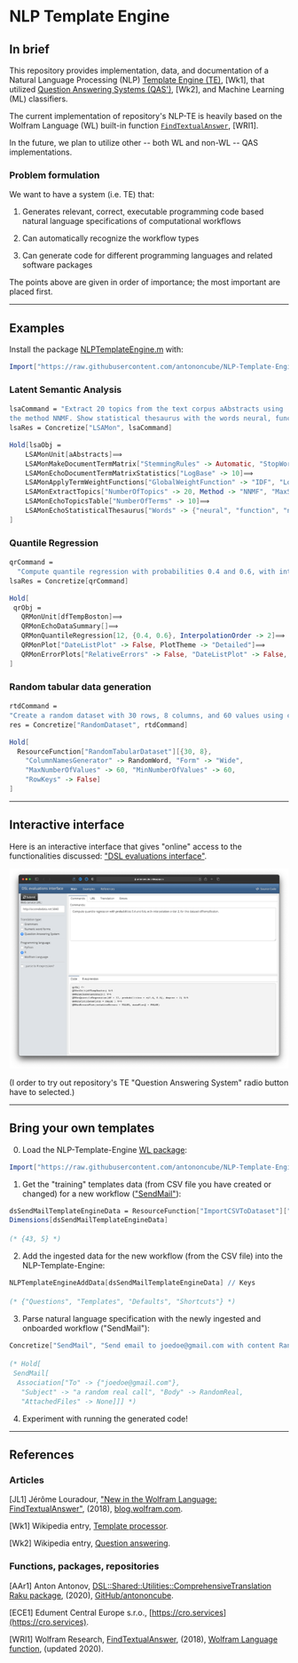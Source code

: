 # NLP Template Engine

## In brief

This repository provides implementation, data, and documentation of a Natural Language Processing (NLP) 
[Template Engine (TE)](https://en.wikipedia.org/wiki/Template_processor), [Wk1], 
that utilized
[Question Answering Systems (QAS')](https://en.wikipedia.org/wiki/Question_answering), [Wk2],
and Machine Learning (ML) classifiers.

The current implementation of repository's NLP-TE is heavily based on the Wolfram Language (WL) 
built-in function
[`FindTextualAnswer`](https://reference.wolfram.com/language/ref/FindTextualAnswer.html), 
[WRI1].

In the future, we plan to utilize other -- both WL and non-WL -- QAS implementations.

### Problem formulation

We want to have a system (i.e. TE) that:

1. Generates relevant, correct, executable programming code based natural language specifications of computational workflows

2. Can automatically recognize the workflow types

3. Can generate code for different programming languages and related software packages

The points above are given in order of importance; the most important are placed first.

------

## Examples

Install the package 
[NLPTemplateEngine.m](https://github.com/antononcube/NLP-Template-Engine/blob/main/Packages/WL/NLPTemplateEngine.m)
with:

```mathematica
Import["https://raw.githubusercontent.com/antononcube/NLP-Template-Engine/main/Packages/WL/NLPTemplateEngine.m"]
```

### Latent Semantic Analysis

```mathematica
lsaCommand = "Extract 20 topics from the text corpus aAbstracts using
the method NNMF. Show statistical thesaurus with the words neural, function, and notebook";
lsaRes = Concretize["LSAMon", lsaCommand]
```

```mathematica
Hold[lsaObj =
    LSAMonUnit[aAbstracts]⟹
    LSAMonMakeDocumentTermMatrix["StemmingRules" -> Automatic, "StopWords" -> Automatic]⟹
    LSAMonEchoDocumentTermMatrixStatistics["LogBase" -> 10]⟹
    LSAMonApplyTermWeightFunctions["GlobalWeightFunction" -> "IDF", "LocalWeightFunction" -> "None", "NormalizerFunction" -> "Cosine"]⟹
    LSAMonExtractTopics["NumberOfTopics" -> 20, Method -> "NNMF", "MaxSteps" -> 16, "MinNumberOfDocumentsPerTerm" -> 20]⟹
    LSAMonEchoTopicsTable["NumberOfTerms" -> 10]⟹
    LSAMonEchoStatisticalThesaurus["Words" -> {"neural", "function", "notebook"}];
]
```

### Quantile Regression

```mathematica
qrCommand = 
  "Compute quantile regression with probabilities 0.4 and 0.6, with interpolation order 2, for the dataset dfTempBoston.";
lsaRes = Concretize[qrCommand]
```

```mathematica
Hold[
 qrObj = 
   QRMonUnit[dfTempBoston]⟹
   QRMonEchoDataSummary[]⟹
   QRMonQuantileRegression[12, {0.4, 0.6}, InterpolationOrder -> 2]⟹
   QRMonPlot["DateListPlot" -> False, PlotTheme -> "Detailed"]⟹
   QRMonErrorPlots["RelativeErrors" -> False, "DateListPlot" -> False, PlotTheme -> "Detailed"];
]
```

### Random tabular data generation

```mathematica
rtdCommand =
"Create a random dataset with 30 rows, 8 columns, and 60 values using column names generator RandomWord.";
res = Concretize["RandomDataset", rtdCommand]
```

```mathematica
Hold[ 
  ResourceFunction["RandomTabularDataset"][{30, 8}, 
    "ColumnNamesGenerator" -> RandomWord, "Form" -> "Wide", 
    "MaxNumberOfValues" -> 60, "MinNumberOfValues" -> 60, 
    "RowKeys" -> False]
]
```

------

## Interactive interface

Here is an interactive interface that gives "online" access to the functionalities discussed: 
["DSL evaluations interface"](https://antononcube.shinyapps.io/DSL-evaluations/).

[![DSL-evaluations-interface-with-QR-spec-for-QAS](./Documents/Diagrams/General/DSL-evaluations-interface-with-QR-spec-for-QAS.png)](https://antononcube.shinyapps.io/DSL-evaluations/)

(I order to try out repository's TE "Question Answering System" radio button have to selected.)

------

## Bring your own templates

0. Load the NLP-Template-Engine
   [WL package](./Packages/WL/NLPTemplateEngine.m):

```mathematica
Import["https://raw.githubusercontent.com/antononcube/NLP-Template-Engine/main/Packages/WL/NLPTemplateEngine.m"]
```

1. Get the "training" templates data (from CSV file you have created or changed) for a new workflow
   (["SendMail"](./TemplateData/dsQASParameters-SendMail.csv)):

```mathematica
dsSendMailTemplateEngineData = ResourceFunction["ImportCSVToDataset"]["https://raw.githubusercontent.com/antononcube/NLP-Template-Engine/main/TemplateData/dsQASParameters-SendMail.csv"];
Dimensions[dsSendMailTemplateEngineData]

(* {43, 5} *)
```

2. Add the ingested data for the new workflow (from the CSV file) into the NLP-Template-Engine:

```mathematica
NLPTemplateEngineAddData[dsSendMailTemplateEngineData] // Keys

(* {"Questions", "Templates", "Defaults", "Shortcuts"} *)
```

3. Parse natural language specification with the newly ingested and onboarded workflow ("SendMail"):

```mathematica
Concretize["SendMail", "Send email to joedoe@gmail.com with content RandomReal[343], and the subject this is a random real call.", PerformanceGoal -> "Speed"]

(* Hold[
 SendMail[
  Association["To" -> {"joedoe@gmail.com"}, 
   "Subject" -> "a random real call", "Body" -> RandomReal, 
   "AttachedFiles" -> None]]] *)
```

4. Experiment with running the generated code!

------

## References

### Articles

[JL1] Jérôme Louradour,
["New in the Wolfram Language: FindTextualAnswer"](https://blog.wolfram.com/2018/02/15/new-in-the-wolfram-language-findtextualanswer/),
(2018),
[blog.wolfram.com](https://blog.wolfram.com).

[Wk1] Wikipedia entry, [Template processor](https://en.wikipedia.org/wiki/Template_processor).

[Wk2] Wikipedia entry, [Question answering](https://en.wikipedia.org/wiki/Question_answering).

### Functions, packages, repositories

[AAr1] Anton Antonov,
[DSL::Shared::Utilities::ComprehensiveTranslation Raku package](https://github.com/antononcube/Raku-DSL-Shared-Utilities-ComprehensiveTranslation),
(2020),
[GitHub/antononcube](https://github.com/antononcube).

[ECE1] Edument Central Europe s.r.o.,
[https://cro.services](https://cro.services).

[WRI1] Wolfram Research,
[FindTextualAnswer]( https://reference.wolfram.com/language/ref/FindTextualAnswer.html),
(2018),
[Wolfram Language function](https://reference.wolfram.com), (updated 2020).

